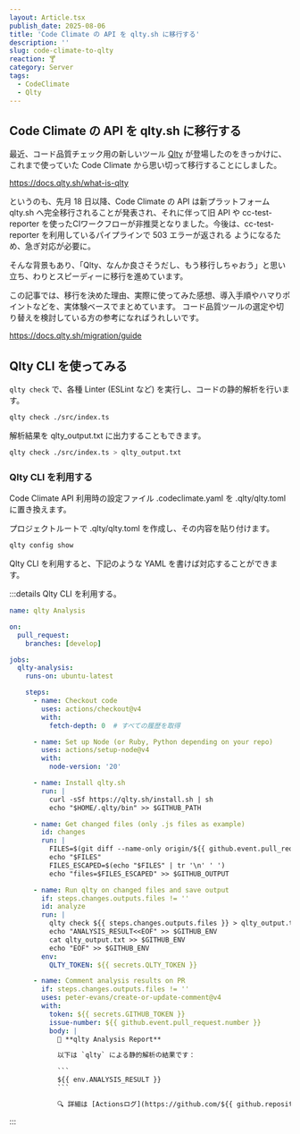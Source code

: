 ```yaml
---
layout: Article.tsx
publish_date: 2025-08-06
title: 'Code Climate の API を qlty.sh に移行する'
description: ''
slug: code-climate-to-qlty
reaction: 🍸
category: Server
tags:
  - CodeClimate
  - Qlty
---
```


## Code Climate の API を qlty.sh に移行する

最近、コード品質チェック用の新しいツール [Qlty](https://docs.qlty.sh/what-is-qlty) が登場したのをきっかけに、これまで使っていた Code Climate から思い切って移行することにしました。

https://docs.qlty.sh/what-is-qlty

というのも、先月 18 日以降、Code Climate の API は新プラットフォーム qlty.sh へ完全移行されることが発表され、それに伴って旧 API や cc-test-reporter を使ったCIワークフローが非推奨となりました。今後は、cc-test-reporter を利用しているパイプラインで 503 エラーが返される ようになるため、急ぎ対応が必要に。

そんな背景もあり、「Qlty、なんか良さそうだし、もう移行しちゃおう」と思い立ち、わりとスピーディーに移行を進めています。

この記事では、移行を決めた理由、実際に使ってみた感想、導入手順やハマりポイントなどを、実体験ベースでまとめています。
コード品質ツールの選定や切り替えを検討している方の参考になればうれしいです。

https://docs.qlty.sh/migration/guide

## Qlty CLI を使ってみる

`qlty check` で、各種 Linter (ESLint など) を実行し、コードの静的解析を行います。

```bash
qlty check ./src/index.ts
```

解析結果を qlty_output.txt に出力することもできます。

```bash
qlty check ./src/index.ts > qlty_output.txt
```

### Qlty CLI を利用する

Code Climate API 利用時の設定ファイル .codeclimate.yaml を .qlty/qlty.toml に置き換えます。

プロジェクトルートで .qlty/qlty.toml を作成し、その内容を貼り付けます。

```bash
qlty config show
```

Qlty CLI を利用すると、下記のような YAML を書けば対応することができます。

:::details Qlty CLI を利用する。

```yaml
name: qlty Analysis

on:
  pull_request:
    branches: [develop]

jobs:
  qlty-analysis:
    runs-on: ubuntu-latest

    steps:
      - name: Checkout code
        uses: actions/checkout@v4
        with:
          fetch-depth: 0  # すべての履歴を取得

      - name: Set up Node (or Ruby, Python depending on your repo)
        uses: actions/setup-node@v4
        with:
          node-version: '20'

      - name: Install qlty.sh
        run: |
          curl -sSf https://qlty.sh/install.sh | sh
          echo "$HOME/.qlty/bin" >> $GITHUB_PATH

      - name: Get changed files (only .js files as example)
        id: changes
        run: |
          FILES=$(git diff --name-only origin/${{ github.event.pull_request.base.ref }}...HEAD | grep -E '\.ts$' || true)
          echo "$FILES"
          FILES_ESCAPED=$(echo "$FILES" | tr '\n' ' ')
          echo "files=$FILES_ESCAPED" >> $GITHUB_OUTPUT

      - name: Run qlty on changed files and save output
        if: steps.changes.outputs.files != ''
        id: analyze
        run: |
          qlty check ${{ steps.changes.outputs.files }} > qlty_output.txt || echo "qlty exited with error"
          echo "ANALYSIS_RESULT<<EOF" >> $GITHUB_ENV
          cat qlty_output.txt >> $GITHUB_ENV
          echo "EOF" >> $GITHUB_ENV
        env:
          QLTY_TOKEN: ${{ secrets.QLTY_TOKEN }}

      - name: Comment analysis results on PR
        if: steps.changes.outputs.files != ''
        uses: peter-evans/create-or-update-comment@v4
        with:
          token: ${{ secrets.GITHUB_TOKEN }}
          issue-number: ${{ github.event.pull_request.number }}
          body: |
            🧪 **qlty Analysis Report**

            以下は `qlty` による静的解析の結果です：

            ```
            ${{ env.ANALYSIS_RESULT }}
            ```

            🔍 詳細は [Actionsログ](https://github.com/${{ github.repository }}/actions/runs/${{ github.run_id }})
```

:::
